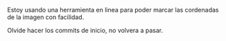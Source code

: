 Estoy usando una herramienta en linea para poder marcar las cordenadas de la imagen con facilidad.

Olvide hacer los commits de inicio, no volvera a pasar.